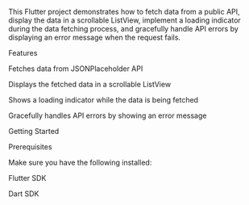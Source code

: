 This Flutter project demonstrates how to fetch data from a public API, display the data in a scrollable ListView, implement a loading indicator during the data fetching process, and gracefully handle API errors by displaying an error message when the request fails.

Features

Fetches data from JSONPlaceholder API

Displays the fetched data in a scrollable ListView

Shows a loading indicator while the data is being fetched

Gracefully handles API errors by showing an error message

Getting Started

Prerequisites

Make sure you have the following installed:

Flutter SDK

Dart SDK

